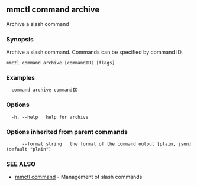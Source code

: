 ## mmctl command archive

Archive a slash command

### Synopsis

Archive a slash command. Commands can be specified by command ID.

```
mmctl command archive [commandID] [flags]
```

### Examples

```
  command archive commandID
```

### Options

```
  -h, --help   help for archive
```

### Options inherited from parent commands

```
      --format string   the format of the command output [plain, json] (default "plain")
```

### SEE ALSO

* [mmctl command](mmctl_command.md)	 - Management of slash commands


